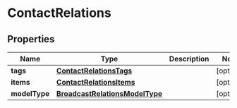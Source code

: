 
# ContactRelations

## Properties
Name | Type | Description | Notes
------------ | ------------- | ------------- | -------------
**tags** | [**ContactRelationsTags**](ContactRelationsTags.md) |  |  [optional]
**items** | [**ContactRelationsItems**](ContactRelationsItems.md) |  |  [optional]
**modelType** | [**BroadcastRelationsModelType**](BroadcastRelationsModelType.md) |  |  [optional]



